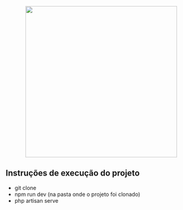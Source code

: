 <p align="center"><img src="https://res.cloudinary.com/dtfbvvkyp/image/upload/v1566331377/laravel-logolockup-cmyk-red.svg" width="400"></p>

## Instruções de execução do projeto


- git clone
- npm run dev (na pasta onde o projeto foi clonado)
- php artisan serve